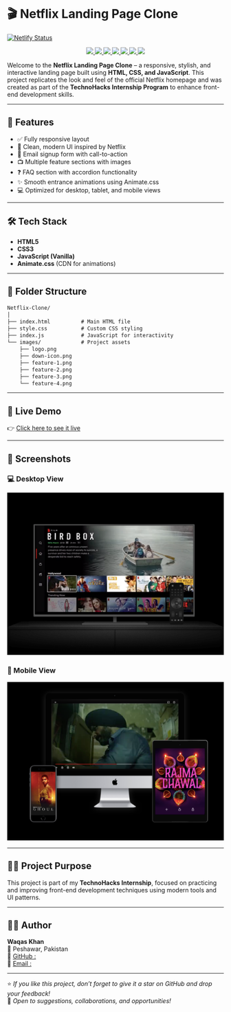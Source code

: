 
# 🎬 Netflix Landing Page Clone
[![Netlify Status](https://api.netlify.com/api/v1/badges/be8faac0-4056-4580-9f8a-cb53bfe82abc/deploy-status)](https://app.netlify.com/sites/intern-ntflx/deploys) <br>
<p align="center">
  <a href="https://technohacks.co.in">
    <img src="https://img.shields.io/badge/Internship-TechnoHacks-blueviolet" />
  </a>
  <a href="https://github.com/Waqas-Khan-CodeCanvas/Netflix-Landing-Page-Clone">
    <img src="https://img.shields.io/github/last-commit/Waqas-Khan-CodeCanvas/Netflix-Landing-Page-Clone?color=blue" />
  </a>
  <a href="https://github.com/Waqas-Khan-CodeCanvas/Netflix-Landing-Page-Clone">
    <img src="https://img.shields.io/github/repo-size/Waqas-Khan-CodeCanvas/Netflix-Landing-Page-Clone?color=orange" />
  </a>
  <a href="https://github.com/Waqas-Khan-CodeCanvas/Netflix-Landing-Page-Clone/blob/main/LICENSE">
    <img src="https://img.shields.io/github/license/Waqas-Khan-CodeCanvas/Netflix-Landing-Page-Clone" />
  </a>
  <a href="https://developer.mozilla.org/en-US/docs/Web/HTML">
    <img src="https://img.shields.io/badge/HTML-5-orange?logo=html5" />
  </a>
  <a href="https://developer.mozilla.org/en-US/docs/Web/CSS">
    <img src="https://img.shields.io/badge/CSS-3-blue?logo=css3" />
  </a>
  <a href="https://developer.mozilla.org/en-US/docs/Web/JavaScript">
    <img src="https://img.shields.io/badge/JavaScript-Vanilla-yellow?logo=javascript" />
  </a>
</p>



Welcome to the **Netflix Landing Page Clone** – a responsive, stylish, and interactive landing page built using **HTML, CSS, and JavaScript**. This project replicates the look and feel of the official Netflix homepage and was created as part of the **TechnoHacks Internship Program** to enhance front-end development skills.

---

## 🌟 Features

- ✅ Fully responsive layout
- 🎨 Clean, modern UI inspired by Netflix
- 📩 Email signup form with call-to-action
- 📺 Multiple feature sections with images
- ❓ FAQ section with accordion functionality
- ✨ Smooth entrance animations using Animate.css
- 💻 Optimized for desktop, tablet, and mobile views

---

## 🛠️ Tech Stack

- **HTML5**
- **CSS3**
- **JavaScript (Vanilla)**
- **Animate.css** (CDN for animations)

---

## 📁 Folder Structure

```
Netflix-Clone/
│
├── index.html          # Main HTML file
├── style.css           # Custom CSS styling
├── index.js            # JavaScript for interactivity
└── images/             # Project assets
    ├── logo.png
    ├── down-icon.png
    ├── feature-1.png
    ├── feature-2.png
    ├── feature-3.png
    └── feature-4.png
```

---

## 🔗 Live Demo

👉 [Click here to see it live](https://intern-ntflx.netlify.app/)  

---

## 📸 Screenshots

### 💻 Desktop View
![Desktop](images/feature-1.png)

### 📱 Mobile View
![Mobile](images/feature-3.png)

---

## 🧑‍🎓 Project Purpose

This project is part of my **TechnoHacks Internship**, focused on practicing and improving front-end development techniques using modern tools and UI patterns.

---

## 👨‍💻 Author

**Waqas Khan**  
📍 Peshawar, Pakistan  
🔗 [GitHub : ](https://github.com/Waqas-Khan-CodeCanvas)  
📧 [Email : ](mailto:waqaskhan0589@gmail.com)

---

⭐ *If you like this project, don’t forget to give it a star on GitHub and drop your feedback!*  
💬 *Open to suggestions, collaborations, and opportunities!*
